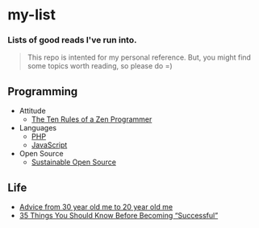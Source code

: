 # my-list

### Lists of good reads I've run into.

> This repo is intented for my personal reference. But, you might find some topics worth reading, so please do =)

Programming
--------
- Attitude
    - [The Ten Rules of a Zen Programmer](http://www.zenprogrammer.org/en/the10rulesofazenprogrammer.html)
- Languages
    - [PHP](https://github.com/karlpatrickespiritu/my-list/tree/master/programming/php)
    - [JavaScript](https://github.com/karlpatrickespiritu/my-list/tree/master/programming/javascript)
- Open Source
    - [Sustainable Open Source](http://writing.jan.io/2015/11/20/sustainable-open-source.html)

Life
--------
- [Advice from 30 year old me to 20 year old me](https://medium.com/swlh/advice-from-30-year-old-me-to-20-year-old-me-b9b035d39e2d#.ir3ugpw7s)
- [35 Things You Should Know Before Becoming “Successful”](https://medium.com/life-learning/35-things-you-should-know-before-becoming-successful-fe73f3723e9b#.4r65602p4)
